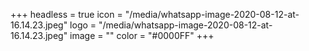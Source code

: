 +++
headless = true
icon = "/media/whatsapp-image-2020-08-12-at-16.14.23.jpeg"
logo = "/media/whatsapp-image-2020-08-12-at-16.14.23.jpeg"
image = ""
color = "#0000FF"
+++
